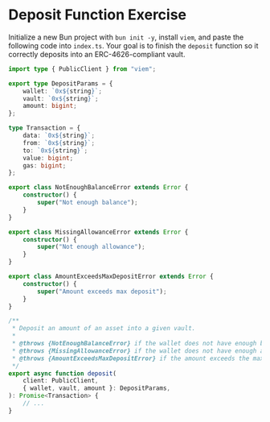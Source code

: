 # Deposit Function Exercise

Initialize a new Bun project with `bun init -y`, install `viem`, and paste the following code into `index.ts`. Your goal is to finish the `deposit` function so it correctly deposits into an ERC-4626-compliant vault.

```ts
import type { PublicClient } from "viem";

export type DepositParams = {
    wallet: `0x${string}`;
    vault: `0x${string}`;
    amount: bigint;
};

type Transaction = {
    data: `0x${string}`;
    from: `0x${string}`;
    to: `0x${string}`;
    value: bigint;
    gas: bigint;
};

export class NotEnoughBalanceError extends Error {
    constructor() {
        super("Not enough balance");
    }
}

export class MissingAllowanceError extends Error {
    constructor() {
        super("Not enough allowance");
    }
}

export class AmountExceedsMaxDepositError extends Error {
    constructor() {
        super("Amount exceeds max deposit");
    }
}

/**
 * Deposit an amount of an asset into a given vault.
 *
 * @throws {NotEnoughBalanceError} if the wallet does not have enough balance to deposit the amount
 * @throws {MissingAllowanceError} if the wallet does not have enough allowance to deposit the amount
 * @throws {AmountExceedsMaxDepositError} if the amount exceeds the max deposit
 */
export async function deposit(
    client: PublicClient,
    { wallet, vault, amount }: DepositParams,
): Promise<Transaction> {
    // ...
}
```
